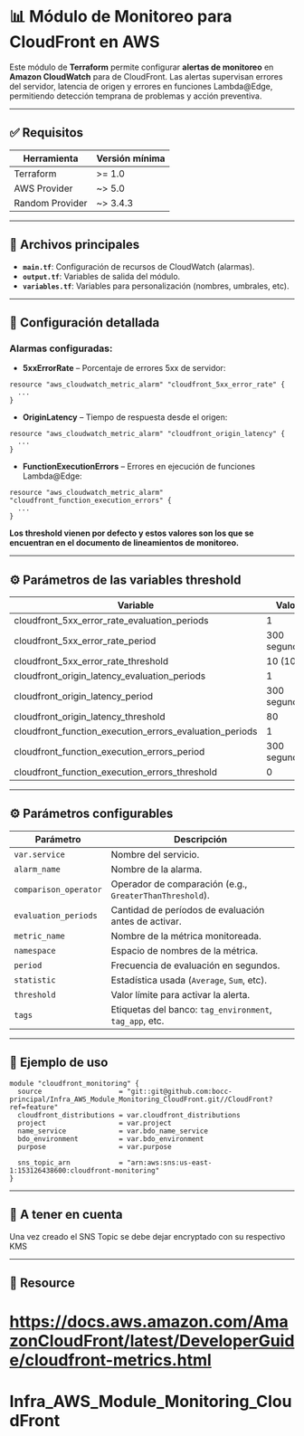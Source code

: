 # 📊 Módulo de Monitoreo para CloudFront en AWS

Este módulo de **Terraform** permite configurar **alertas de monitoreo** en **Amazon CloudWatch** para de CloudFront. Las alertas supervisan errores del servidor, latencia de origen y errores en funciones Lambda@Edge, permitiendo detección temprana de problemas y acción preventiva.

---

## ✅ Requisitos

| Herramienta     | Versión mínima |
| --------------- | -------------- |
| Terraform       | >= 1.0         |
| AWS Provider    | ~> 5.0         |
| Random Provider | ~> 3.4.3       |

---

## 📁 Archivos principales

- **`main.tf`**: Configuración de recursos de CloudWatch (alarmas).
- **`output.tf`**: Variables de salida del módulo.
- **`variables.tf`**: Variables para personalización (nombres, umbrales, etc).

---

## 🔧 Configuración detallada

### Alarmas configuradas:

- **5xxErrorRate** – Porcentaje de errores 5xx de servidor:

```hcl
resource "aws_cloudwatch_metric_alarm" "cloudfront_5xx_error_rate" {
  ...
}
```

- **OriginLatency** – Tiempo de respuesta desde el origen:

```hcl
resource "aws_cloudwatch_metric_alarm" "cloudfront_origin_latency" {
  ...
}
```

- **FunctionExecutionErrors** – Errores en ejecución de funciones Lambda@Edge:

```hcl
resource "aws_cloudwatch_metric_alarm" "cloudfront_function_execution_errors" {
  ...
}
```

**Los threshold vienen por defecto y estos valores son los que se encuentran en el documento de lineamientos de monitoreo.**

---

## ⚙️ Parámetros de las variables threshold

| Variable                                                  | Valor        |
| --------------------------------------------------------- | ------------ |
| cloudfront_5xx_error_rate_evaluation_periods              | 1            |
| cloudfront_5xx_error_rate_period                          | 300 segundos |
| cloudfront_5xx_error_rate_threshold                       | 10 (10%)     |
| cloudfront_origin_latency_evaluation_periods              | 1            |
| cloudfront_origin_latency_period                          | 300 segundos |
| cloudfront_origin_latency_threshold                       | 80           |
| cloudfront_function_execution_errors_evaluation_periods   | 1            |
| cloudfront_function_execution_errors_period               | 300 segundos |
| cloudfront_function_execution_errors_threshold            | 0            |


---

## ⚙️ Parámetros configurables

| Parámetro             | Descripción                                             |
| --------------------- | ------------------------------------------------------- |
| `var.service`         | Nombre del servicio.                                    |
| `alarm_name`          | Nombre de la alarma.                                    |
| `comparison_operator` | Operador de comparación (e.g., `GreaterThanThreshold`). |
| `evaluation_periods`  | Cantidad de períodos de evaluación antes de activar.    |
| `metric_name`         | Nombre de la métrica monitoreada.                       |
| `namespace`           | Espacio de nombres de la métrica.                       |
| `period`              | Frecuencia de evaluación en segundos.                   |
| `statistic`           | Estadística usada (`Average`, `Sum`, etc).              |
| `threshold`           | Valor límite para activar la alerta.                    |
| `tags`                | Etiquetas del banco: `tag_environment`, `tag_app`, etc. |

---

## 🧪 Ejemplo de uso

```hcl
module "cloudfront_monitoring" {
  source                   = "git::git@github.com:bocc-principal/Infra_AWS_Module_Monitoring_CloudFront.git//CloudFront?ref=feature"
  cloudfront_distributions = var.cloudfront_distributions
  project                  = var.project
  name_service             = var.bdo_name_service
  bdo_environment          = var.bdo_environment
  purpose                  = var.purpose

  sns_topic_arn            = "arn:aws:sns:us-east-1:153126438600:cloudfront-monitoring"
}
```

---

## 🧪 A tener en cuenta

Una vez creado el SNS Topic se debe dejar encryptado con su respectivo KMS

---

## 📝 Resource

# https://docs.aws.amazon.com/AmazonCloudFront/latest/DeveloperGuide/cloudfront-metrics.html

# Infra_AWS_Module_Monitoring_CloudFront
